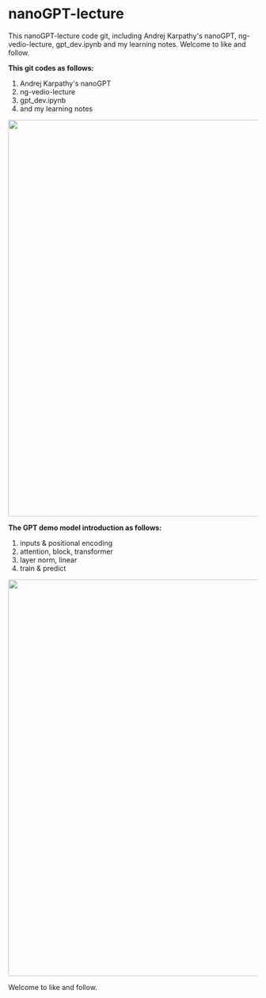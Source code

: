 # nanoGPT-lecture
This nanoGPT-lecture code git, including Andrej Karpathy's nanoGPT, ng-vedio-lecture, gpt_dev.ipynb and my learning notes. Welcome to like and follow.


**This git codes as follows:**
1. Andrej Karpathy's nanoGPT
2. ng-vedio-lecture
3. gpt_dev.ipynb 
4. and my learning notes

<img src="https://cdn.jsdelivr.net/gh/HuZixia/CloudGo/pictures/resources/nanoGPT/nanoGPTgit.png" style="margin-left: 0px" width="800px">


**The GPT demo model introduction as follows:**
1. inputs & positional encoding
2. attention, block, transformer
3. layer norm, linear
4. train & predict


<img src="https://cdn.jsdelivr.net/gh/HuZixia/CloudGo/pictures/resources/nanoGPT/nanoGPT.png" style="margin-left: 0px" width="800px">


Welcome to like and follow. 
